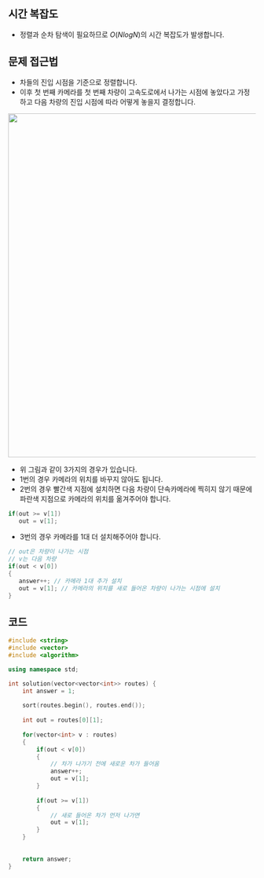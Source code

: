 ## 시간 복잡도
 - 정렬과 순차 탐색이 필요하므로 $O(NlogN)$의 시간 복잡도가 발생합니다.

## 문제 접근법
 - 차들의 진입 시점을 기준으로 정렬합니다.
 - 이후 첫 번째 카메라를 첫 번째 차량이 고속도로에서 나가는 시점에 놓았다고 가정하고 다음 차량의 진입 시점에 따라 어떻게 놓을지 결정합니다.

<img src = "https://velog.velcdn.com/images/jonghyeok98/post/f567df7e-8066-407c-9bb8-8590f7aeafb1/image.png" width = 700>

 - 위 그림과 같이 3가지의 경우가 있습니다.
 - 1번의 경우 카메라의 위치를 바꾸지 않아도 됩니다.
 - 2번의 경우 빨간색 지점에 설치하면 다음 차량이 단속카메라에 찍히지 않기 때문에 파란색 지점으로 카메라의 위치를 옮겨주어야 합니다. 
 ```cpp
 if(out >= v[1])
    out = v[1];
 ```
 - 3번의 경우 카메라를 1대 더 설치해주어야 합니다.
 ```cpp
// out은 차량이 나가는 시점
// v는 다음 차량
 if(out < v[0])
 {
    answer++; // 카메라 1대 추가 설치
    out = v[1]; // 카메라의 위치를 새로 들어온 차량이 나가는 시점에 설치
 }
 ```


## 코드

```cpp
#include <string>
#include <vector>
#include <algorithm>

using namespace std;

int solution(vector<vector<int>> routes) {
    int answer = 1;
    
    sort(routes.begin(), routes.end());
    
    int out = routes[0][1];
    
    for(vector<int> v : routes)
    {
        if(out < v[0])
        {
            // 차가 나가기 전에 새로운 차가 들어옴
            answer++;
            out = v[1];
        }
        
        if(out >= v[1])
        {
            // 새로 들어온 차가 먼저 나가면
            out = v[1];
        }
    }
    
    
    return answer;
}
```